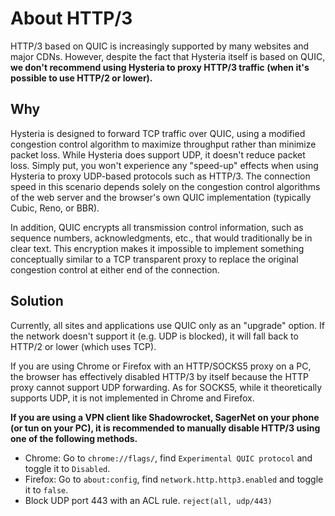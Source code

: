 # About HTTP/3

HTTP/3 based on QUIC is increasingly supported by many websites and major CDNs. However, despite the fact that Hysteria itself is based on QUIC, **we don't recommend using Hysteria to proxy HTTP/3 traffic (when it's possible to use HTTP/2 or lower).**

## Why

Hysteria is designed to forward TCP traffic over QUIC, using a modified congestion control algorithm to maximize throughput rather than minimize packet loss. While Hysteria does support UDP, it doesn't reduce packet loss. Simply put, you won't experience any "speed-up" effects when using Hysteria to proxy UDP-based protocols such as HTTP/3. The connection speed in this scenario depends solely on the congestion control algorithms of the web server and the browser's own QUIC implementation (typically Cubic, Reno, or BBR).

In addition, QUIC encrypts all transmission control information, such as sequence numbers, acknowledgments, etc., that would traditionally be in clear text. This encryption makes it impossible to implement something conceptually similar to a TCP transparent proxy to replace the original congestion control at either end of the connection.

## Solution

Currently, all sites and applications use QUIC only as an "upgrade" option. If the network doesn't support it (e.g. UDP is blocked), it will fall back to HTTP/2 or lower (which uses TCP).

If you are using Chrome or Firefox with an HTTP/SOCKS5 proxy on a PC, the browser has effectively disabled HTTP/3 by itself because the HTTP proxy cannot support UDP forwarding. As for SOCKS5, while it theoretically supports UDP, it is not implemented in Chrome and Firefox.

**If you are using a VPN client like Shadowrocket, SagerNet on your phone (or tun on your PC), it is recommended to manually disable HTTP/3 using one of the following methods.**

- Chrome: Go to `chrome://flags/`, find `Experimental QUIC protocol` and toggle it to `Disabled`.
- Firefox: Go to `about:config`, find `network.http.http3.enabled` and toggle it to `false`.
- Block UDP port 443 with an ACL rule. `reject(all, udp/443)`
